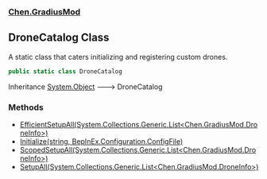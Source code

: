 
### [Chen.GradiusMod](./Chen-GradiusMod 'Chen.GradiusMod')

## DroneCatalog Class
A static class that caters initializing and registering custom drones.  
```csharp
public static class DroneCatalog
```
Inheritance [System.Object](https://docs.microsoft.com/en-us/dotnet/api/System.Object 'System.Object') &#129106; DroneCatalog  

### Methods
- [EfficientSetupAll(System.Collections.Generic.List&lt;Chen.GradiusMod.DroneInfo&gt;)](./Chen-GradiusMod-DroneCatalog-EfficientSetupAll(System-Collections-Generic-List-Chen-GradiusMod-DroneInfo-) 'Chen.GradiusMod.DroneCatalog.EfficientSetupAll(System.Collections.Generic.List&lt;Chen.GradiusMod.DroneInfo&gt;)')
- [Initialize(string, BepInEx.Configuration.ConfigFile)](./Chen-GradiusMod-DroneCatalog-Initialize(string_BepInEx-Configuration-ConfigFile) 'Chen.GradiusMod.DroneCatalog.Initialize(string, BepInEx.Configuration.ConfigFile)')
- [ScopedSetupAll(System.Collections.Generic.List&lt;Chen.GradiusMod.DroneInfo&gt;)](./Chen-GradiusMod-DroneCatalog-ScopedSetupAll(System-Collections-Generic-List-Chen-GradiusMod-DroneInfo-) 'Chen.GradiusMod.DroneCatalog.ScopedSetupAll(System.Collections.Generic.List&lt;Chen.GradiusMod.DroneInfo&gt;)')
- [SetupAll(System.Collections.Generic.List&lt;Chen.GradiusMod.DroneInfo&gt;)](./Chen-GradiusMod-DroneCatalog-SetupAll(System-Collections-Generic-List-Chen-GradiusMod-DroneInfo-) 'Chen.GradiusMod.DroneCatalog.SetupAll(System.Collections.Generic.List&lt;Chen.GradiusMod.DroneInfo&gt;)')
